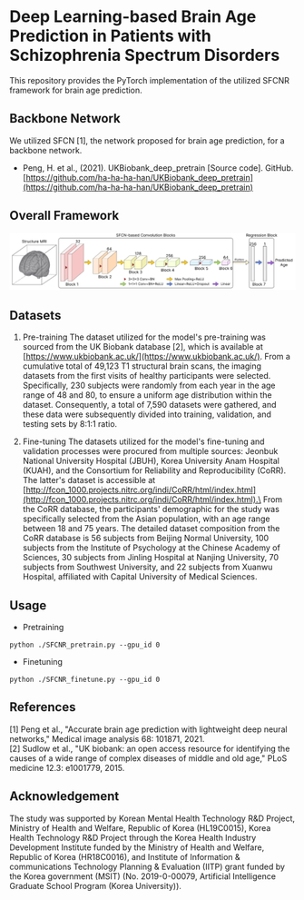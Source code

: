 # Deep Learning-based Brain Age Prediction in Patients with Schizophrenia Spectrum Disorders
This repository provides the PyTorch implementation of the utilized SFCNR framework for brain age prediction.


## Backbone Network
We utilized SFCN [1], the network proposed for brain age prediction, for a backbone network.
- Peng, H. et al., (2021). UKBiobank_deep_pretrain [Source code]. GitHub. [https://github.com/ha-ha-ha-han/UKBiobank_deep_pretrain](https://github.com/ha-ha-ha-han/UKBiobank_deep_pretrain)


## Overall Framework
![image](https://github.com/heodawoon/SFCNR/blob/main/image/OverallFramework_SFCNR.jpg)


## Datasets
1. Pre-training
The dataset utilized for the model's pre-training was sourced from the UK Biobank database [2], which is available at [https://www.ukbiobank.ac.uk/](https://www.ukbiobank.ac.uk/). From a cumulative total of 49,123 T1 structural brain scans, the imaging datasets from the first visits of healthy participants were selected. Specifically, 230 subjects were randomly from each year in the age range of 48 and 80, to ensure a uniform age distribution within the dataset. Consequently, a total of 7,590 datasets were gathered, and these data were subsequently divided into training, validation, and testing sets by 8:1:1 ratio.


2. Fine-tuning
The datasets utilized for the model's fine-tuning and validation processes were procured from multiple sources: Jeonbuk National University Hospital (JBUH), Korea University Anam Hospital (KUAH), and the Consortium for Reliability and Reproducibility (CoRR). The latter's dataset is accessible at [http://fcon_1000.projects.nitrc.org/indi/CoRR/html/index.html](http://fcon_1000.projects.nitrc.org/indi/CoRR/html/index.html).\
From the CoRR database, the participants' demographic for the study was specifically selected from the Asian population, with an age range between 18 and 75 years. The detailed dataset composition from the CoRR database is 56 subjects from Beijing Normal University, 100 subjects from the Institute of Psychology at the Chinese Academy of Sciences, 30 subjects from Jinling Hospital at Nanjing University, 70 subjects from Southwest University, and 22 subjects from Xuanwu Hospital, affiliated with Capital University of Medical Sciences.


## Usage

- Pretraining
```
python ./SFCNR_pretrain.py --gpu_id 0
```

- Finetuning
```
python ./SFCNR_finetune.py --gpu_id 0
```


## References
[1] Peng et al., "Accurate brain age prediction with lightweight deep neural networks," Medical image analysis 68: 101871, 2021.\
[2] Sudlow et al., "UK biobank: an open access resource for identifying the causes of a wide range of complex diseases of middle and old age," PLoS medicine 12.3: e1001779, 2015.


## Acknowledgement
The study was supported by Korean Mental Health Technology R&D Project, Ministry of Health and Welfare, Republic of Korea (HL19C0015), Korea Health Technology R&D Project through the Korea Health Industry Development Institute funded by the Ministry of Health and Welfare, Republic of Korea (HR18C0016), and Institute of Information & communications Technology Planning & Evaluation (IITP) grant funded by the Korea government (MSIT) (No. 2019-0-00079, Artificial Intelligence Graduate School Program (Korea University)).
